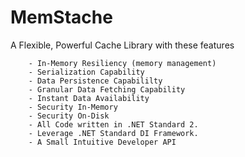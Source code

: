 # MemStache
A Flexible, Powerful Cache Library with these features

		- In-Memory Resiliency (memory management)
		- Serialization Capability
		- Data Persistence Capabililty
		- Granular Data Fetching Capability
		- Instant Data Availability 
		- Security In-Memory
		- Security On-Disk
		- All Code written in .NET Standard 2.
		- Leverage .NET Standard DI Framework.
		- A Small Intuitive Developer API
